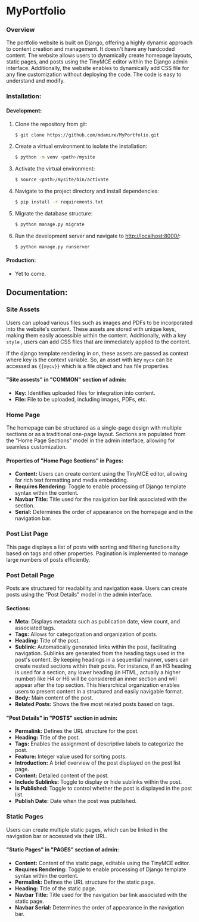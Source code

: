 # MyPortfolio

### Overview

The portfolio website is built on Django, offering a highly dynamic approach to content creation and management. It doesn't have any hardcoded content.
The website allows users to dynamically create homepage layouts, static pages, and posts using the TinyMCE editor within the Django admin interface. 
Additionally, the website enables to dynamically add CSS file for any fine customization without deploying the code. The code is easy to understand and modify.


### Installation:

#### Development:

1. Clone the repository from git:

   ```bash
   $ git clone https://github.com/mdamire/MyPortfolio.git
   ```

2. Create a virtual environment to isolate the installation:

   ```bash
   $ python -m venv <path>/mysite
   ```

3. Activate the virtual environment:

   ```bash
   $ source <path>/mysite/bin/activate
   ```

4. Navigate to the project directory and install dependencies:

   ```bash
   $ pip install -r requirements.txt
   ```

5. Migrate the database structure:

   ```bash
   $ python manage.py migrate
   ```

6. Run the development server and navigate to [http://localhost:8000/](http://localhost:8000/):

   ```bash
   $ python manage.py runserver
   ```

#### Production:

- Yet to come.


## Documentation:

### Site Assets

Users can upload various files such as images and PDFs to be incorporated into the website's content. These assets are stored with unique keys, making them easily accessible within the content. Additionally, with a key `style` , users can add CSS files that are immediately applied to the content.

If the django template rendering in on, these assets are passed as context where key is the context variable. So, an asset with key `mycv` can be accessed as `{{mycv}}` which is a file object and has file properties.

#### "Site assests" in "COMMON" section of admin:
- **Key:** Identifies uploaded files for integration into content.
- **File:** File to be uploaded, including images, PDFs, etc.

### Home Page

The homepage can be structured as a single-page design with multiple sections or as a traditional one-page layout. Sections are populated from the "Home Page Sections" model in the admin interface, allowing for seamless customization.

#### Properties of "Home Page Sections" in Pages:

- **Content:** Users can create content using the TinyMCE editor, allowing for rich text formatting and media embedding.
- **Requires Rendering:** Toggle to enable processing of Django template syntax within the content.
- **Navbar Title:** Title used for the navigation bar link associated with the section.
- **Serial:** Determines the order of appearance on the homepage and in the navigation bar.

### Post List Page

This page displays a list of posts with sorting and filtering functionality based on tags and other properties. Pagination is implemented to manage large numbers of posts efficiently.

### Post Detail Page

Posts are structured for readability and navigation ease. Users can create posts using the "Post Details" model in the admin interface.

#### Sections:

- **Meta:** Displays metadata such as publication date, view count, and associated tags.
- **Tags:** Allows for categorization and organization of posts.
- **Heading:** Title of the post.
- **Sublink:** Automatically generated links within the post, facilitating navigation. 
Sublinks are generated from the heading tags used in the post's content. By keeping headings in a sequential manner, users can create nested sections within their posts. For instance, if an H3 heading is used for a section, any lower heading (in HTML, actually a higher number) like H4 or H6 will be considered an inner section and will appear after the top section. This hierarchical organization enables users to present content in a structured and easily navigable format.
- **Body:** Main content of the post.
- **Related Posts:** Shows the five most related posts based on tags.

#### "Post Details" in "POSTS" section in admin:

- **Permalink:** Defines the URL structure for the post.
- **Heading:** Title of the post.
- **Tags:** Enables the assignment of descriptive labels to categorize the post.
- **Feature:** Integer value used for sorting posts.
- **Introduction:** A brief overview of the post displayed on the post list page.
- **Content:** Detailed content of the post.
- **Include Sublinks:** Toggle to display or hide sublinks within the post.
- **Is Published:** Toggle to control whether the post is displayed in the post list.
- **Publish Date:** Date when the post was published.

### Static Pages

Users can create multiple static pages, which can be linked in the navigation bar or accessed via their URL.

#### "Static Pages" in "PAGES" section of admin:

- **Content:** Content of the static page, editable using the TinyMCE editor.
- **Requires Rendering:** Toggle to enable processing of Django template syntax within the content.
- **Permalink:** Defines the URL structure for the static page.
- **Heading:** Title of the static page.
- **Navbar Title:** Title used for the navigation bar link associated with the static page.
- **Navbar Serial:** Determines the order of appearance in the navigation bar.
